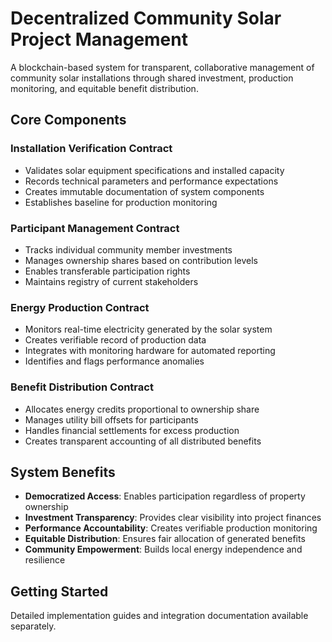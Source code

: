 # Decentralized Community Solar Project Management

A blockchain-based system for transparent, collaborative management of community solar installations through shared investment, production monitoring, and equitable benefit distribution.

## Core Components

### Installation Verification Contract
- Validates solar equipment specifications and installed capacity
- Records technical parameters and performance expectations
- Creates immutable documentation of system components
- Establishes baseline for production monitoring

### Participant Management Contract
- Tracks individual community member investments
- Manages ownership shares based on contribution levels
- Enables transferable participation rights
- Maintains registry of current stakeholders

### Energy Production Contract
- Monitors real-time electricity generated by the solar system
- Creates verifiable record of production data
- Integrates with monitoring hardware for automated reporting
- Identifies and flags performance anomalies

### Benefit Distribution Contract
- Allocates energy credits proportional to ownership share
- Manages utility bill offsets for participants
- Handles financial settlements for excess production
- Creates transparent accounting of all distributed benefits

## System Benefits

- **Democratized Access**: Enables participation regardless of property ownership
- **Investment Transparency**: Provides clear visibility into project finances
- **Performance Accountability**: Creates verifiable production monitoring
- **Equitable Distribution**: Ensures fair allocation of generated benefits
- **Community Empowerment**: Builds local energy independence and resilience

## Getting Started

Detailed implementation guides and integration documentation available separately.
